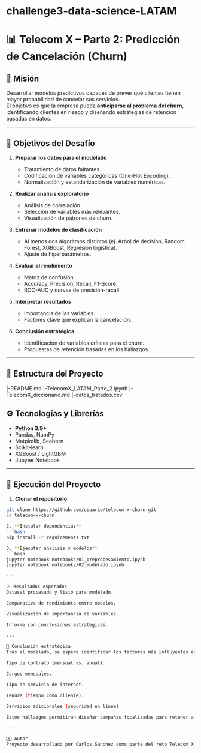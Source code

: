 # challenge3-data-science-LATAM
# 📊 Telecom X – Parte 2: Predicción de Cancelación (Churn)

## 🎯 Misión
Desarrollar modelos predictivos capaces de prever qué clientes tienen mayor probabilidad de cancelar sus servicios.  
El objetivo es que la empresa pueda **anticiparse al problema del churn**, identificando clientes en riesgo y diseñando estrategias de retención basadas en datos.

---

## 🧠 Objetivos del Desafío
1. **Preparar los datos para el modelado**
   - Tratamiento de datos faltantes.
   - Codificación de variables categóricas (One-Hot Encoding).
   - Normalización y estandarización de variables numéricas.

2. **Realizar análisis exploratorio**
   - Análisis de correlación.
   - Selección de variables más relevantes.
   - Visualización de patrones de churn.

3. **Entrenar modelos de clasificación**
   - Al menos dos algoritmos distintos (ej. Árbol de decisión, Random Forest, XGBoost, Regresión logística).
   - Ajuste de hiperparámetros.

4. **Evaluar el rendimiento**
   - Matriz de confusión.
   - Accuracy, Precision, Recall, F1-Score.
   - ROC-AUC y curvas de precisión-recall.

5. **Interpretar resultados**
   - Importancia de las variables.
   - Factores clave que explican la cancelación.

6. **Conclusión estratégica**
   - Identificación de variables críticas para el churn.
   - Propuestas de retención basadas en los hallazgos.

---

## 📂 Estructura del Proyecto

|-README.md
|-TelecomX_LATAM_Parte_2.ipynb
|-TelecomX_diccionario.md
|-datos_tratados.csv

## ⚙️ Tecnologías y Librerías
- **Python 3.9+**
- Pandas, NumPy
- Matplotlib, Seaborn
- Scikit-learn
- XGBoost / LightGBM
- Jupyter Notebook

---

## 🚀 Ejecución del Proyecto

1. **Clonar el repositorio**
```bash
git clone https://github.com/usuario/telecom-x-churn.git
cd telecom-x-churn

2. **Instalar dependencias**
```bash
pip install -r requirements.txt

3. **Ejecutar analisis y modelos**
```bash
jupyter notebook notebooks/01_preprocesamiento.ipynb
jupyter notebook notebooks/02_modelado.ipynb

---

📈 Resultados esperados
Dataset procesado y listo para modelado.

Comparativa de rendimiento entre modelos.

Visualización de importancia de variables.

Informe con conclusiones estratégicas.

---

📝 Conclusión estratégica
Tras el modelado, se espera identificar los factores más influyentes en la cancelación, como:

Tipo de contrato (mensual vs. anual).

Cargos mensuales.

Tipo de servicio de internet.

Tenure (tiempo como cliente).

Servicios adicionales (seguridad en línea).

Estos hallazgos permitirán diseñar campañas focalizadas para retener a clientes en riesgo y reducir la tasa de churn.

---

👨‍💻 Autor
Proyecto desarrollado por Carlos Sánchez como parte del reto Telecom X – Predicción de Churn.
